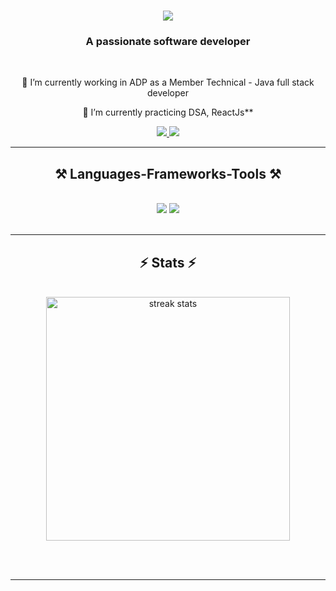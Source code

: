 
<h1 align="center">
    <img src="https://readme-typing-svg.herokuapp.com/?font=Righteous&size=35&center=true&vCenter=true&width=500&height=70&duration=4000&lines=Hi+There!+👋;+I'm+Lavanya+Tutika!;" />
</h1>

<h3 align="center">A passionate software developer </h3>

<br/>

<div align="center">
 
 🔭 I’m currently working in ADP as a Member Technical - Java full stack developer 
 
 🌱 I’m currently practicing DSA, ReactJs**

 </div>

<div align="center"> 
  <a href="mailto:lavanyatutika123@gmail.com">
    <img src="https://img.shields.io/badge/Gmail-333333?style=for-the-badge&logo=gmail&logoColor=red" />
  </a>
  <a href="https://www.linkedin.com/in/tutika-lavanya-39b48920a/" target="_blank">
    <img src="https://img.shields.io/badge/LinkedIn-0077B5?style=for-the-badge&logo=linkedin&logoColor=white" target="_blank" />
  </a>
</div>

 <hr/>
 
<h2 align="center">⚒️ Languages-Frameworks-Tools ⚒️</h2>
<br/>
<div align="center">
    <img src="https://skillicons.dev/icons?i=react,html,css,vscode,github,tailwind,git,springboot,junits" />
    <img src="https://skillicons.dev/icons?i=nodejs,python,javascript,java,mysql" /><br>
</div>

<br/>


<hr/>

<h2 align="center">⚡ Stats ⚡</h2>
<br>
<div align=center>
  <img width=390 src="https://github-readme-stats.vercel.app/api?username=lavnjd&theme=dark&hide_border=false&include_all_commits=false&count_private=false&theme=react&border_radius=10" alt="streak stats"/>
  <br/>

</div>

<br/><br/>

<hr/>

<br/>

